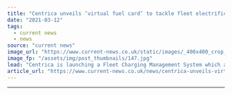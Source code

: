 ```yaml
---
title: "Centrica unveils ‘virtual fuel card’ to tackle fleet electrification barriers"
date: "2021-03-12"
tags: 
  - current news
  - news
source: "current news"
image_url: "https://www.current-news.co.uk/static/images/_400x400_crop_center-center/british-gas-electric-vans-image-Centrica.jpg"
image_fp: "/assets/img/post_thumbnails/147.jpg"
lead: "​Centrica is launching a Fleet Charging Management System which acts as a virtual fuel card, allowing drivers to plug into any standard electric vehicle (EV) charger."
article_url: "https://www.current-news.co.uk/news/centrica-unveils-virtual-fuel-card-to-tackle-fleet-electrification-barriers?utm_source=rss-feeds&utm_medium=rss&utm_campaign=rss"
---
```


---
